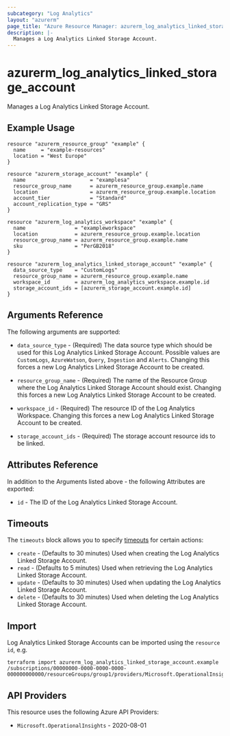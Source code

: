 ```yaml
---
subcategory: "Log Analytics"
layout: "azurerm"
page_title: "Azure Resource Manager: azurerm_log_analytics_linked_storage_account"
description: |-
  Manages a Log Analytics Linked Storage Account.
---
```


# azurerm_log_analytics_linked_storage_account

Manages a Log Analytics Linked Storage Account.

## Example Usage

```hcl
resource "azurerm_resource_group" "example" {
  name     = "example-resources"
  location = "West Europe"
}

resource "azurerm_storage_account" "example" {
  name                     = "examplesa"
  resource_group_name      = azurerm_resource_group.example.name
  location                 = azurerm_resource_group.example.location
  account_tier             = "Standard"
  account_replication_type = "GRS"
}

resource "azurerm_log_analytics_workspace" "example" {
  name                = "exampleworkspace"
  location            = azurerm_resource_group.example.location
  resource_group_name = azurerm_resource_group.example.name
  sku                 = "PerGB2018"
}

resource "azurerm_log_analytics_linked_storage_account" "example" {
  data_source_type    = "CustomLogs"
  resource_group_name = azurerm_resource_group.example.name
  workspace_id        = azurerm_log_analytics_workspace.example.id
  storage_account_ids = [azurerm_storage_account.example.id]
}
```

## Arguments Reference

The following arguments are supported:

* `data_source_type` - (Required) The data source type which should be used for this Log Analytics Linked Storage Account. Possible values are `CustomLogs`, `AzureWatson`, `Query`, `Ingestion` and `Alerts`. Changing this forces a new Log Analytics Linked Storage Account to be created.

* `resource_group_name` - (Required) The name of the Resource Group where the Log Analytics Linked Storage Account should exist. Changing this forces a new Log Analytics Linked Storage Account to be created.

* `workspace_id` - (Required) The resource ID of the Log Analytics Workspace. Changing this forces a new Log Analytics Linked Storage Account to be created.

* `storage_account_ids` - (Required) The storage account resource ids to be linked.

## Attributes Reference

In addition to the Arguments listed above - the following Attributes are exported:

* `id` - The ID of the Log Analytics Linked Storage Account.

## Timeouts

The `timeouts` block allows you to specify [timeouts](https://www.terraform.io/language/resources/syntax#operation-timeouts) for certain actions:

* `create` - (Defaults to 30 minutes) Used when creating the Log Analytics Linked Storage Account.
* `read` - (Defaults to 5 minutes) Used when retrieving the Log Analytics Linked Storage Account.
* `update` - (Defaults to 30 minutes) Used when updating the Log Analytics Linked Storage Account.
* `delete` - (Defaults to 30 minutes) Used when deleting the Log Analytics Linked Storage Account.

## Import

Log Analytics Linked Storage Accounts can be imported using the `resource id`, e.g.

```shell
terraform import azurerm_log_analytics_linked_storage_account.example /subscriptions/00000000-0000-0000-0000-000000000000/resourceGroups/group1/providers/Microsoft.OperationalInsights/workspaces/workspace1/linkedStorageAccounts/{dataSourceType}
```

## API Providers
<!-- This section is generated, changes will be overwritten -->
This resource uses the following Azure API Providers:

* `Microsoft.OperationalInsights` - 2020-08-01
